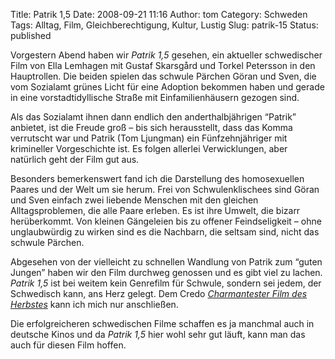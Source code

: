 Title: Patrik 1,5
Date: 2008-09-21 11:16
Author: tom
Category: Schweden
Tags: Alltag, Film, Gleichberechtigung, Kultur, Lustig
Slug: patrik-15
Status: published

Vorgestern Abend haben wir *Patrik 1,5* gesehen, ein aktueller
schwedischer Film von Ella Lemhagen mit Gustaf Skarsgård und Torkel
Petersson in den Hauptrollen. Die beiden spielen das schwule Pärchen
Göran und Sven, die vom Sozialamt grünes Licht für eine Adoption
bekommen haben und gerade in eine vorstadtidyllische Straße mit
Einfamilienhäusern gezogen sind.

Als das Sozialamt ihnen dann endlich den anderthalbjährigen “Patrik”
anbietet, ist die Freude groß – bis sich herausstellt, dass das Komma
verrutscht war und Patrik (Tom Ljungman) ein Fünfzehnjähriger mit
krimineller Vorgeschichte ist. Es folgen allerlei Verwicklungen, aber
natürlich geht der Film gut aus.

Besonders bemerkenswert fand ich die Darstellung des homosexuellen
Paares und der Welt um sie herum. Frei von Schwulenklischees sind Göran
und Sven einfach zwei liebende Menschen mit den gleichen
Alltagsproblemen, die alle Paare erleben. Es ist ihre Umwelt, die bizarr
herüberkommt. Von kleinen Gängeleien bis zu offener Feindseligkeit –
ohne unglaubwürdig zu wirken sind es die Nachbarn, die seltsam sind,
nicht das schwule Pärchen.

Abgesehen von der vielleicht zu schnellen Wandlung von Patrik zum “guten
Jungen” haben wir den Film durchweg genossen und es gibt viel zu lachen.
*Patrik 1,5* ist bei weitem kein Genrefilm für Schwule, sondern sei
jedem, der Schwedisch kann, ans Herz gelegt. Dem Credo [*Charmantester
Film des Herbstes*](http://moviezine.se/filmsidor/patrik_15.shtml/) kann
ich mich nur anschließen.

Die erfolgreicheren schwedischen Filme schaffen es ja manchmal auch in
deutsche Kinos und da *Patrik 1,5* hier wohl sehr gut läuft, kann man
das auch für diesen Film hoffen.

